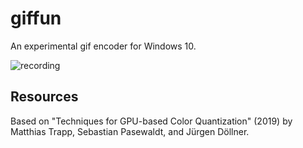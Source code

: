 # giffun
An experimental gif encoder for Windows 10.

![recording](https://user-images.githubusercontent.com/7089228/146664757-bdf40cc5-eeb0-4ded-844c-6fd863541922.gif)

## Resources
Based on "Techniques for GPU-based Color Quantization" (2019) by Matthias Trapp, Sebastian Pasewaldt, and Jürgen Döllner.
